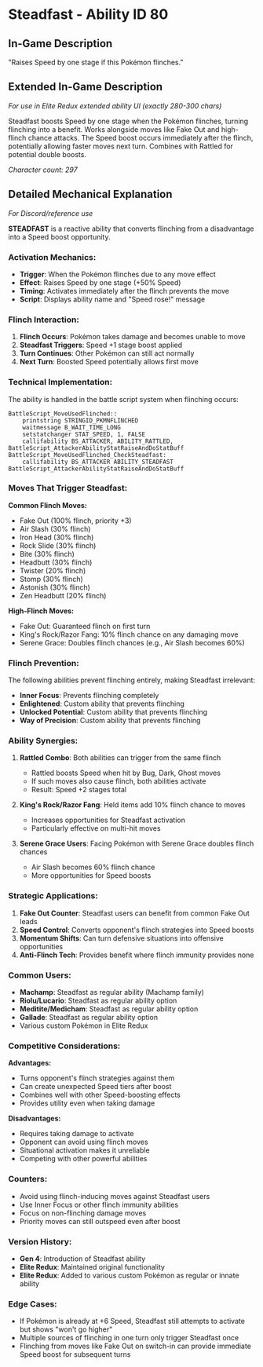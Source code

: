 # Steadfast - Ability ID 80

## In-Game Description
"Raises Speed by one stage if this Pokémon flinches."

## Extended In-Game Description
*For use in Elite Redux extended ability UI (exactly 280-300 chars)*

Steadfast boosts Speed by one stage when the Pokémon flinches, turning flinching into a benefit. Works alongside moves like Fake Out and high-flinch chance attacks. The Speed boost occurs immediately after the flinch, potentially allowing faster moves next turn. Combines with Rattled for potential double boosts.

*Character count: 297*

## Detailed Mechanical Explanation
*For Discord/reference use*

**STEADFAST** is a reactive ability that converts flinching from a disadvantage into a Speed boost opportunity.

### Activation Mechanics:
- **Trigger**: When the Pokémon flinches due to any move effect
- **Effect**: Raises Speed by one stage (+50% Speed)
- **Timing**: Activates immediately after the flinch prevents the move
- **Script**: Displays ability name and "Speed rose!" message

### Flinch Interaction:
1. **Flinch Occurs**: Pokémon takes damage and becomes unable to move
2. **Steadfast Triggers**: Speed +1 stage boost applied
3. **Turn Continues**: Other Pokémon can still act normally
4. **Next Turn**: Boosted Speed potentially allows first move

### Technical Implementation:
The ability is handled in the battle script system when flinching occurs:

```assembly
BattleScript_MoveUsedFlinched::
    printstring STRINGID_PKMNFLINCHED
    waitmessage B_WAIT_TIME_LONG
    setstatchanger STAT_SPEED, 1, FALSE
    callifability BS_ATTACKER, ABILITY_RATTLED, BattleScript_AttackerAbilityStatRaiseAndDoStatBuff
BattleScript_MoveUsedFlinched_CheckSteadfast:
    callifability BS_ATTACKER ABILITY_STEADFAST BattleScript_AttackerAbilityStatRaiseAndDoStatBuff
```

### Moves That Trigger Steadfast:
**Common Flinch Moves:**
- Fake Out (100% flinch, priority +3)
- Air Slash (30% flinch)
- Iron Head (30% flinch)
- Rock Slide (30% flinch)
- Bite (30% flinch)
- Headbutt (30% flinch)
- Twister (20% flinch)
- Stomp (30% flinch)
- Astonish (30% flinch)
- Zen Headbutt (20% flinch)

**High-Flinch Moves:**
- Fake Out: Guaranteed flinch on first turn
- King's Rock/Razor Fang: 10% flinch chance on any damaging move
- Serene Grace: Doubles flinch chances (e.g., Air Slash becomes 60%)

### Flinch Prevention:
The following abilities prevent flinching entirely, making Steadfast irrelevant:
- **Inner Focus**: Prevents flinching completely
- **Enlightened**: Custom ability that prevents flinching
- **Unlocked Potential**: Custom ability that prevents flinching
- **Way of Precision**: Custom ability that prevents flinching

### Ability Synergies:
1. **Rattled Combo**: Both abilities can trigger from the same flinch
   - Rattled boosts Speed when hit by Bug, Dark, Ghost moves
   - If such moves also cause flinch, both abilities activate
   - Result: Speed +2 stages total

2. **King's Rock/Razor Fang**: Held items add 10% flinch chance to moves
   - Increases opportunities for Steadfast activation
   - Particularly effective on multi-hit moves

3. **Serene Grace Users**: Facing Pokémon with Serene Grace doubles flinch chances
   - Air Slash becomes 60% flinch chance
   - More opportunities for Speed boosts

### Strategic Applications:
1. **Fake Out Counter**: Steadfast users can benefit from common Fake Out leads
2. **Speed Control**: Converts opponent's flinch strategies into Speed boosts
3. **Momentum Shifts**: Can turn defensive situations into offensive opportunities
4. **Anti-Flinch Tech**: Provides benefit where flinch immunity provides none

### Common Users:
- **Machamp**: Steadfast as regular ability (Machamp family)
- **Riolu/Lucario**: Steadfast as regular ability option
- **Meditite/Medicham**: Steadfast as regular ability option
- **Gallade**: Steadfast as regular ability option
- Various custom Pokémon in Elite Redux

### Competitive Considerations:
**Advantages:**
- Turns opponent's flinch strategies against them
- Can create unexpected Speed tiers after boost
- Combines well with other Speed-boosting effects
- Provides utility even when taking damage

**Disadvantages:**
- Requires taking damage to activate
- Opponent can avoid using flinch moves
- Situational activation makes it unreliable
- Competing with other powerful abilities

### Counters:
- Avoid using flinch-inducing moves against Steadfast users
- Use Inner Focus or other flinch immunity abilities
- Focus on non-flinching damage moves
- Priority moves can still outspeed even after boost

### Version History:
- **Gen 4**: Introduction of Steadfast ability
- **Elite Redux**: Maintained original functionality
- **Elite Redux**: Added to various custom Pokémon as regular or innate ability

### Edge Cases:
- If Pokémon is already at +6 Speed, Steadfast still attempts to activate but shows "won't go higher"
- Multiple sources of flinching in one turn only trigger Steadfast once
- Flinching from moves like Fake Out on switch-in can provide immediate Speed boost for subsequent turns
